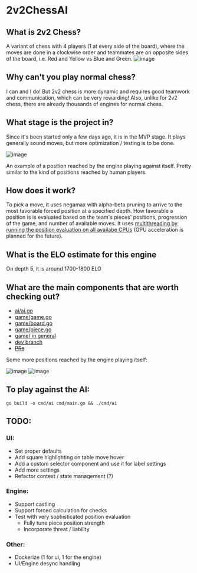 # 2v2ChessAI

## What is 2v2 Chess?

A variant of chess with 4 players (1 at every side of the board), where the moves are done in a clockwise order and teammates are on opposite sides of the board, i.e. Red and Yellow vs Blue and Green.
![image](https://user-images.githubusercontent.com/53489500/168638482-0886ab3a-a565-452b-9a94-80c3531cb19b.png)

## Why can't you play normal chess?

I can and I do! But 2v2 chess is more dynamic and requires good teamwork and communication, which can be very rewarding! Also, unlike for 2v2 chess, there are already thousands of engines for normal chess.

## What stage is the project in?

Since it's been started only a few days ago, it is in the MVP stage. It plays generally sound moves, but more optimization / testing is to be done.

![image](https://user-images.githubusercontent.com/53489500/169457551-9ab1c224-d676-4c19-ab04-6b76f1828257.png)

An example of a position reached by the engine playing against itself. Pretty similar to the kind of positions reached by human players.

## How does it work?

To pick a move, it uses negamax with alpha-beta pruning to arrive to the most favorable forced position at a specified depth. How favorable a position is is evaluated based on the team's pieces' positions, progression of the game, and number of available moves. It uses [multithreading by running the position evaluation on all availabe CPUs](https://github.com/vpoliakov01/2v2ChessAI/blob/dev/ai/ai.go#L78-L93) (GPU acceleration is planned for the future).

## What is the ELO estimate for this engine

On depth 5, it is around 1700-1800 ELO

## What are the main components that are worth checking out?
* [ai/ai.go](https://github.com/vpoliakov01/2v2ChessAI/blob/main/ai/ai.go)
* [game/game.go](https://github.com/vpoliakov01/2v2ChessAI/blob/main/ai/game.go)
* [game/board.go](https://github.com/vpoliakov01/2v2ChessAI/blob/main/ai/board.go)
* [game/piece.go](https://github.com/vpoliakov01/2v2ChessAI/blob/main/ai/piece.go)
* [game/ in general](https://github.com/vpoliakov01/2v2ChessAI/tree/main/game)
* [dev branch](https://github.com/vpoliakov01/2v2ChessAI/tree/dev)
* [~~PRs~~](https://github.com/vpoliakov01/2v2ChessAI/pulls?q=+)

Some more positions reached by the engine playing itself:

![image](https://user-images.githubusercontent.com/53489500/169458751-f20fe24b-2372-4ced-937b-75d575195e10.png)
![image](https://user-images.githubusercontent.com/53489500/169458772-539fa726-ffde-4f65-abb7-9e5271950d29.png)

## To play against the AI:
`go build -o cmd/ai cmd/main.go && ./cmd/ai`

## TODO:
### UI:
* Set proper defaults
* Add square highlighting on table move hover
* Add a custom selector component and use it for label settings
* Add more settings
* Refactor context / state management (?)

### Engine:
* Support castling
* Support forced calculation for checks
* Test with very sophisticated position evaluation
    * Fully tune piece position strength
    * Incorporate threat / liability

### Other:
* Dockerize (1 for ui, 1 for the engine)
* UI/Engine desync handling
